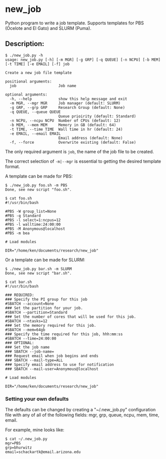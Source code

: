 # new_job
Python program to write a job template. Supports templates for PBS (Ocelote and El Gato) and SLURM (Puma).

## Description:

```
$ ./new_job.py -h
usage: new_job.py [-h] [-m MGR] [-g GRP] [-q QUEUE] [-n NCPU] [-b MEM] [-t TIME] [-e EMAIL] [-f] job

Create a new job file template

positional arguments:
  job                   Job name

optional arguments:
  -h, --help            show this help message and exit
  -m MGR, --mgr MGR     Job manager (default: SLURM)
  -g GRP, --grp GRP     Research Group (default: None)
  -q QUEUE, --queue QUEUE
                        Queue prioirity (default: Standard)
  -n NCPU, --ncpu NCPU  Number of CPUs (default: 12)
  -b MEM, --mem MEM     Memory in GB (default: 64)
  -t TIME, --time TIME  Wall time in hr (default: 24)
  -e EMAIL, --email EMAIL
                        Email address (default: None)
  -f, --force           Overwrite existing (default: False)
```

The only required argument is `job`, the name of the job file to be created.

The correct selection of `-m|--mgr` is essential to getting the desired template format.

A template can be made for PBS:

```
$ ./new_job.py foo.sh -m PBS
Done, see new script "foo.sh".

$ cat foo.sh
#!/usr/bin/bash

#PBS -W group_list=None
#PBS -q Standard
#PBS -l select=1:ncpus=12
#PBS -l walltime:24:00:00
#PBS -M Anonymous@localhost
#PBS -m bea

# Load modules

DIR="/home/ken/documents/research/new_job"
```
Or a template can be made for SLURM:

```
$ ./new_job.py bar.sh -m SLURM
Done, see new script "bar.sh".

$ cat bar.sh
#!/usr/bin/bash

### REQUIRED: 
### Specify the PI group for this job
#SBATCH --account=None
### Set the partition for your job.
#SBATCH --partition=Standard
### Set the number of cores that will be used for this job.
#SBATCH --ntasks=12
### Set the memory required for this job.
#SBATCH --mem=64gb
### Specify the time required for this job, hhh:mm:ss
#SBATCH --time=24:00:00
### OPTIONAL:
### Set the job name
### SBATCH --job-name=
### Request email when job begins and ends
### SBATCH --mail-type=ALL
### Specify email address to use for notification
### SBATCH --mail-user=Anonymous@localhost

# Load modules

DIR="/home/ken/documents/research/new_job"
```
### Setting your own defaults

The defaults can be changed by creating a "~/.new_job.py" configuration file with any of all of the following fields: mgr, grp, queue, ncpu, mem, time, email.

For example, mine looks like:

```
$ cat ~/.new_job.py
mgr=PBS
grp=bhurwitz
email=schackartk@email.arizona.edu
```
